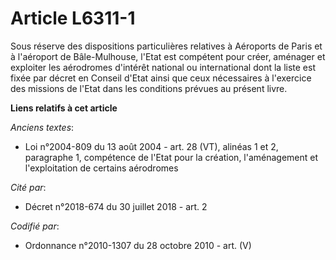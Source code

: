 # Article L6311-1

Sous réserve des dispositions particulières relatives à Aéroports de Paris et à l'aéroport de Bâle-Mulhouse, l'Etat est
compétent pour créer, aménager et exploiter les aérodromes d'intérêt national ou international dont la liste est fixée par
décret en Conseil d'Etat ainsi que ceux nécessaires à l'exercice des missions de l'Etat dans les conditions prévues au
présent livre.

**Liens relatifs à cet article**

_Anciens textes_:

  - Loi n°2004-809 du 13 août 2004 - art. 28 (VT), alinéas 1 et 2, paragraphe 1, compétence de l'Etat pour la création, l'aménagement et l'exploitation de certains aérodromes

_Cité par_:

  - Décret n°2018-674 du 30 juillet 2018 - art. 2

_Codifié par_:

  - Ordonnance n°2010-1307 du 28 octobre 2010 - art. (V)
